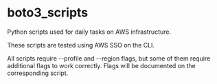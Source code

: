 # boto3_scripts

Python scripts used for daily tasks on AWS infrastructure.

These scripts are tested using AWS SSO on the CLI. 

All scripts require --profile and --region flags, but some of them require additional flags to work correctly. Flags will be documented on the corresponding script.
